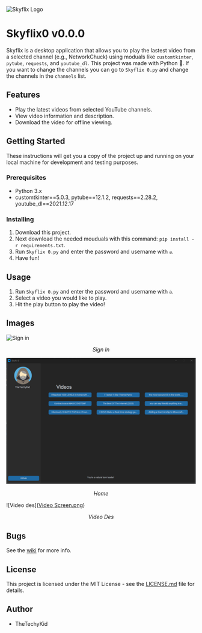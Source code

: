 ![Skyflix Logo](https://user-images.githubusercontent.com/111663675/224825207-0f27619a-f28f-4951-99e7-fba9ffa80c4b.png)

# Skyflix0 v0.0.0

Skyflix is a desktop application that allows you to play the lastest video from a selected channel (e.g., NetworkChuck) using moduals like `customtkinter`, `pytube`, `requests`, and `youtube_dl`. This project was made with Python 🐍. If you want to change the channels you can go to `Skyflix 0.py` and change the channels in the `channels` list.

## Features

* Play the latest videos from selected YouTube channels.
* View video information and description.
* Download the video for offline viewing.

## Getting Started

These instructions will get you a copy of the project up and running on your local machine for development and testing purposes.

### Prerequisites

* Python 3.x
* customtkinter==5.0.3, pytube==12.1.2, requests==2.28.2, youtube_dl==2021.12.17

### Installing

1. Download this project.
2. Next download the needed mouduals with this command: `pip install -r requirements.txt`.
3. Run `Skyflix 0.py` and enter the password and username with `a`.
4. Have fun!

## Usage

1. Run `Skyflix 0.py` and enter the password and username with `a`.
2. Select a video you would like to play.
3. Hit the play button to play the video!

## Images

![Sign in](https://user-images.githubusercontent.com/111663675/222920902-f109a000-749d-404d-b779-c25dac3c472c.jpg)
<p align="center">
 <em> Sign In </em>
</p>


![Home](Home.png)
<p align="center">
 <em> Home </em>
</p>


![Video des]([Video Screen.png](https://github.com/TheTechyKid/Skyflix0-v0.0.0/blob/347a511b41ed62e47dae1dee3daf44671fcfbed2/Video%20Screen.png))
<p align="center">
 <em> Video Des </em>
</p>


## Bugs

See the [wiki](https://github.com/TheTechyKid/Skyflix-v4.0.2/wiki/Issues-On-Skyflix) for more info.

## License

This project is licensed under the MIT License - see the [LICENSE.md](https://github.com/TheTechyKid/Skyflix-v4.0.2/blob/main/LICENSE) file for details.

## Author

* TheTechyKid
